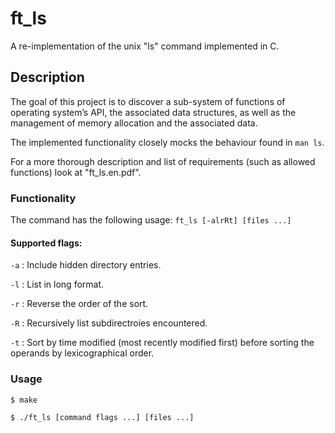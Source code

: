 # ft_ls
A re-implementation of the unix "ls" command implemented in C.

## Description
The goal of this project is to discover a sub-system of functions of operating system’s API, the associated data structures, as well as the management of memory allocation and the associated data.

The implemented functionality closely mocks the behaviour found in `man ls`.

For a more thorough description and list of requirements (such as allowed functions) look at "ft_ls.en.pdf".

### Functionality
The command has the following usage:
`ft_ls [-alrRt] [files ...]`

#### Supported flags:
`-a` : Include hidden directory entries.

`-l` : List in long format.

`-r` : Reverse the order of the sort.

`-R` : Recursively list subdirectroies encountered.

`-t` : Sort by time modified (most recently modified first) before sorting the operands by lexicographical order.

### Usage
```
$ make
```

```
$ ./ft_ls [command flags ...] [files ...]
```
